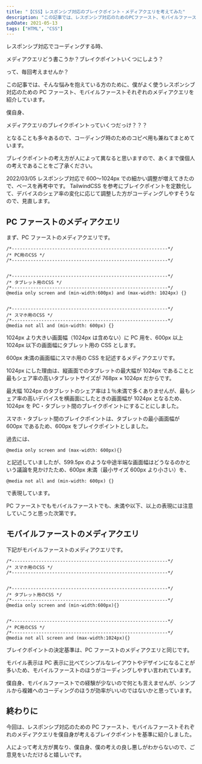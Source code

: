 ```yaml
---
title: "【CSS】レスポンシブ対応のブレイクポイント・メディアクエリを考えてみた"
description: "この記事では、レスポンシブ対応のためのPCファースト、モバイルファーストそれぞれのメディアクエリを僕の考えるブレイクポイントを基準に紹介しています。レスポンシブ対応の１参考としてご覧ください。"
pubDate: 2021-05-13
tags: ["HTML", "CSS"]
---
```


レスポンシブ対応でコーディングする時、

メディアクエリどう書こうか？ブレイクポイントいくつにしよう？

って、毎回考えませんか？

この記事では、そんな悩みを抱えている方のために、僕がよく使うレスポンシブ対応のための PC ファースト、モバイルファーストそれぞれのメディアクエリを紹介しています。

僕自身、

メディアクエリのブレイクポイントっていくつだっけ？？？

となることも多々あるので、コーディング時のためのコピペ用も兼ねてまとめています。

ブレイクポイントの考え方が人によって異なると思いますので、あくまで僕個人の考えであることをご了承ください。

2022/03/05
レスポンシブ対応で 600〜1024px での細かい調整が増えてきたので、ベースを再考中です。
TailwindCSS を参考にブレイクポイントを定数化して、デバイスのシェア率の変化に応じて調整した方がコーディングしやすそうなので、見直します。

## PC ファーストのメディアクエリ

まず、PC ファーストのメディアクエリです。

```
/*----------------------------------------------------------*/
/* PC用のCSS */
/*----------------------------------------------------------*/


/*----------------------------------------------------------*/
/* タブレット用のCSS */
/*----------------------------------------------------------*/
@media only screen and (min-width:600px) and (max-width: 1024px) {}


/*----------------------------------------------------------*/
/* スマホ用のCSS */
/*----------------------------------------------------------*/
@media not all and (min-width: 600px) {}
```

1024px より大きい画面幅（1024px は含めない）に PC 用を、600px 以上 1024px 以下の画面幅にタブレット用の CSS とします。

600px 未満の画面幅にスマホ用の CSS を記述するメディアクエリです。

1024px にした理由は、縦画面でのタブレットの最大幅が 1024px であることと最もシェア率の高いタブレットサイズが 768px × 1024px だからです。

最大幅 1024px のタブレットのシェア率は１％未満で多くありませんが、最もシェア率の高いデバイスを横画面にしたときの画面幅が 1024px となるため、1024px を PC・タブレット間のブレイクポイントにすることにしました。

スマホ・タブレット間のブレイクポイントは、タブレットの最小画面幅が 600px であるため、600px をブレイクポイントとしました。

過去には、

```
@media only screen and (max-width: 600px){}
```

と記述していましたが、599.5px のような中途半端な画面幅はどうなるのかという議論を見かけたため、600px 未満（最小サイズ 600px より小さい）を、

```
@media not all and (min-width: 600px) {}
```

で表現しています。

PC ファーストでもモバイルファーストでも、未満や以下、以上の表現には注意していこうと思った次第です。

## モバイルファーストのメディアクエリ

下記がモバイルファーストのメディアクエリです。

```
/*----------------------------------------------------------*/
/* スマホ用のCSS */
/*----------------------------------------------------------*/


/*----------------------------------------------------------*/
/* タブレット用のCSS */
/*----------------------------------------------------------*/
@media only screen and (min-width:600px){}


/*----------------------------------------------------------*/
/* PC用のCSS */
/*----------------------------------------------------------*/
@media not all screen and (max-width:1024px){}
```

ブレイクポイントの決定基準は、PC ファーストのメディアクエリと同じです。

モバイル表示は PC 表示に比べてシンプルなレイアウトやデザインになることが多いため、モバイルファーストのほうがコーディングしやすい言われています。

僕自身、モバイルファーストでの経験が少ないので何とも言えませんが、シンプルから複雑へのコーディングのほうが効率がいいのではないかと思っています。

## 終わりに

今回は、レスポンシブ対応のための PC ファースト、モバイルファーストそれぞれのメディアクエリを僕自身が考えるブレイクポイントを基準に紹介しました。

人によって考え方が異なり、僕自身、僕の考えの良し悪しがわからないので、ご意見をいただけると嬉しいです。
